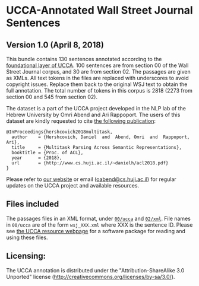 UCCA-Annotated Wall Street Journal Sentences
============================================
Version 1.0 (April 8, 2018)
-----------------------------

This bundle contains 130 sentences annotated according to the [foundational layer of UCCA](https://github.com/huji-nlp/ucca-corpora/tree/master/wiki#xml-format). 
100 sentences are from section 00 of the Wall Street Journal corpus, and 30 are from section 02.
The passages are given as XMLs.
All text tokens in the files are replaced with underscores to avoid copyright issues.
Replace them back to the original WSJ text to obtain the full annotation.
The total number of tokens in this corpus is 2818 (2273 from section 00 and 545 from section 02).

The dataset is a part of the UCCA project developed in the NLP lab of the Hebrew University 
by Omri Abend and Ari Rappoport. The users of this dataset are kindly requested to cite [the following publication](http://www.cs.huji.ac.il/~danielh/acl2018.pdf):

    @InProceedings{hershcovich2018multitask,
      author    = {Hershcovich, Daniel  and  Abend, Omri  and  Rappoport, Ari},
      title     = {Multitask Parsing Across Semantic Representations},
      booktitle = {Proc. of ACL},
      year      = {2018},
      url       = {http://www.cs.huji.ac.il/~danielh/acl2018.pdf}
    }

Please refer to [our website](http://www.cs.huji.ac.il/~oabend/ucca.html) or email (oabend@cs.huji.ac.il)
for regular updates on the UCCA project and available resources.


Files included
--------------
The passages files in an XML format, under [`00/ucca`](00/ucca) and [`02/xml`](02/xml).
File names in `00/ucca` are of the form `wsj_XXX.xml` where XXX 
is the sentence ID. Please see [the UCCA resource webpage](http://www.cs.huji.ac.il/~oabend/ucca.html) for a software package for reading and using 
these files.

Licensing:
----------

The UCCA annotation is distributed under the 
"Attribution-ShareAlike 3.0 Unported" license (http://creativecommons.org/licenses/by-sa/3.0/).
